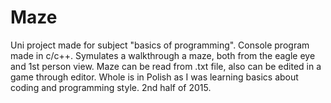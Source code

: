 # Maze
Uni project made for subject "basics of programming". Console program made in c/c++. 
Symulates a walkthrough a maze, both from the eagle eye and 1st person view.
Maze can be read from .txt file, also can be edited in a game through editor.
Whole is in Polish as I was learning basics about coding and programming style.
2nd half of 2015.

